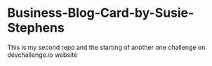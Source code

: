 # Business-Blog-Card-by-Susie-Stephens
This is my second repo  and the starting of another one challenge on devchallenge.io website 
